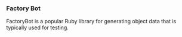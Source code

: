 ### Factory Bot

FactoryBot is a popular Ruby library for generating object data that is typically used for testing. 
